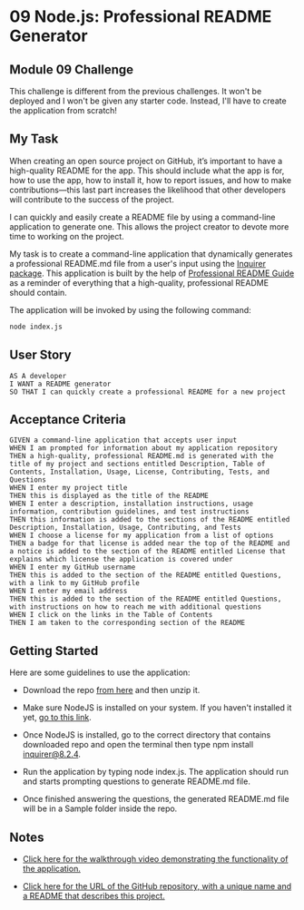 # 09 Node.js: Professional README Generator

## Module 09 Challenge
This challenge is different from the previous challenges. It won't be deployed and I won't be given any starter code. Instead, I'll have to create the application from scratch!

## My Task

When creating an open source project on GitHub, it’s important to have a high-quality README for the app. This should include what the app is for, how to use the app, how to install it, how to report issues, and how to make contributions&mdash;this last part increases the likelihood that other developers will contribute to the success of the project. 

I can quickly and easily create a README file by using a command-line application to generate one. This allows the project creator to devote more time to working on the project.

My task is to create a command-line application that dynamically generates a professional README.md file from a user's input using the [Inquirer package](https://www.npmjs.com/package/inquirer/v/8.2.4). This application is built by the help of [Professional README Guide](https://coding-boot-camp.github.io/full-stack/github/professional-readme-guide) as a reminder of everything that a high-quality, professional README should contain. 

The application will be invoked by using the following command:

```bash
node index.js
```

## User Story

```
AS A developer
I WANT a README generator
SO THAT I can quickly create a professional README for a new project
```

## Acceptance Criteria

```
GIVEN a command-line application that accepts user input
WHEN I am prompted for information about my application repository
THEN a high-quality, professional README.md is generated with the title of my project and sections entitled Description, Table of Contents, Installation, Usage, License, Contributing, Tests, and Questions
WHEN I enter my project title
THEN this is displayed as the title of the README
WHEN I enter a description, installation instructions, usage information, contribution guidelines, and test instructions
THEN this information is added to the sections of the README entitled Description, Installation, Usage, Contributing, and Tests
WHEN I choose a license for my application from a list of options
THEN a badge for that license is added near the top of the README and a notice is added to the section of the README entitled License that explains which license the application is covered under
WHEN I enter my GitHub username
THEN this is added to the section of the README entitled Questions, with a link to my GitHub profile
WHEN I enter my email address
THEN this is added to the section of the README entitled Questions, with instructions on how to reach me with additional questions
WHEN I click on the links in the Table of Contents
THEN I am taken to the corresponding section of the README
```

## Getting Started

Here are some guidelines to use the application:

* Download the repo [from here](https://github.com/BadrulBorhanudin/readme-generator) and then unzip it.

* Make sure NodeJS is installed on your system. If you haven't installed it yet, [go to this link](https://nodejs.org/en/download).

* Once NodeJS is installed, go to the correct directory that contains downloaded repo and open the terminal then type npm install inquirer@8.2.4.

* Run the application by typing node index.js. The application should run and starts prompting questions to generate README.md file.

* Once finished answering the questions, the generated README.md file will be in a Sample folder inside the repo.


## Notes

* [Click here for the walkthrough video demonstrating the functionality of the application.](https://badrulborhanudin.github.io/readme-generator)

* [Click here for the URL of the GitHub repository, with a unique name and a README that describes this project.](https://github.com/BadrulBorhanudin/readme-generator)

